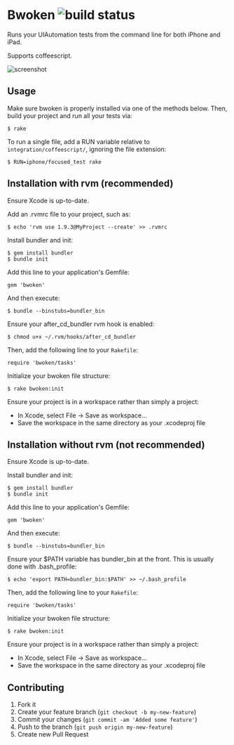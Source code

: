 # Bwoken ![build status](https://secure.travis-ci.org/bendyworks/bwoken.png?branch=master)

Runs your UIAutomation tests from the command line for both iPhone and iPad.

Supports coffeescript.

![screenshot](https://raw.github.com/bendyworks/bwoken/master/doc/screenshot.png)


## Usage

Make sure bwoken is properly installed via one of the methods below. Then, build your project and run all your tests via:

    $ rake

To run a single file, add a RUN variable relative to `integration/coffeescript/`, ignoring the file extension:

    $ RUN=iphone/focused_test rake


## Installation with rvm (recommended)

Ensure Xcode is up-to-date.

Add an .rvmrc file to your project, such as:

    $ echo 'rvm use 1.9.3@MyProject --create' >> .rvmrc

Install bundler and init:

    $ gem install bundler
    $ bundle init

Add this line to your application's Gemfile:

    gem 'bwoken'

And then execute:

    $ bundle --binstubs=bundler_bin

Ensure your after_cd_bundler rvm hook is enabled:

    $ chmod u+x ~/.rvm/hooks/after_cd_bundler

Then, add the following line to your `Rakefile`:

    require 'bwoken/tasks'

Initialize your bwoken file structure:

    $ rake bwoken:init

Ensure your project is in a workspace rather than simply a project:

* In Xcode, select File -> Save as workspace...
* Save the workspace in the same directory as your .xcodeproj file


## Installation without rvm (not recommended)

Ensure Xcode is up-to-date.

Install bundler and init:

    $ gem install bundler
    $ bundle init

Add this line to your application's Gemfile:

    gem 'bwoken'

And then execute:

    $ bundle --binstubs=bundler_bin

Ensure your $PATH variable has bundler_bin at the front. This is usually done with .bash_profile:

    $ echo 'export PATH=bundler_bin:$PATH' >> ~/.bash_profile

Then, add the following line to your `Rakefile`:

    require 'bwoken/tasks'

Initialize your bwoken file structure:

    $ rake bwoken:init

Ensure your project is in a workspace rather than simply a project:

* In Xcode, select File -> Save as workspace...
* Save the workspace in the same directory as your .xcodeproj file


## Contributing

1. Fork it
2. Create your feature branch (`git checkout -b my-new-feature`)
3. Commit your changes (`git commit -am 'Added some feature'`)
4. Push to the branch (`git push origin my-new-feature`)
5. Create new Pull Request
